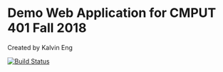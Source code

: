 # Demo Web Application for CMPUT 401 Fall 2018

Created by Kalvin Eng

[![Build Status](https://travis-ci.com/cmput401-fall2018/web-app-ci-cd-with-travis-ci-pennyfea.svg?branch=master)](https://travis-ci.com/cmput401-fall2018/web-app-ci-cd-with-travis-ci-pennyfea)
